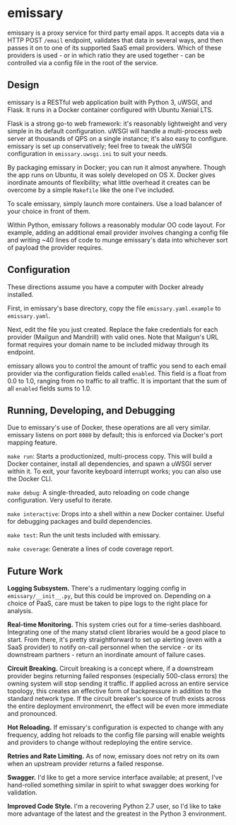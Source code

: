 # emissary

emissary is a proxy service for third party email apps. It accepts data via a HTTP POST `/email` endpoint,
validates that data in several ways, and then passes it on to one of its supported SaaS email providers.
Which of these providers is used - or in which ratio they are used together - can be controlled via a
config file in the root of the service.


## Design

emissary is a RESTful web application built with Python 3, uWSGI, and Flask. It runs in a Docker
container configured with Ubuntu Xenial LTS.

Flask is a strong go-to web framework: it's reasonably lightweight and very simple in its default
configuration. uWSGI will handle a multi-process web server at thousands of QPS on a single instance;
it's also easy to configure. emissary is set up conservatively; feel free to tweak the uWSGI
configuration in `emissary.uwsgi.ini` to suit your needs.

By packaging emissary in Docker; you can run it almost anywhere. Though the app runs on Ubuntu, it was
solely developed on OS X. Docker gives inordinate amounts of flexibility; what little overhead it
creates can be overcome by a simple `Makefile` like the one I've included.

To scale emissary, simply launch more containers. Use a load balancer of your choice in front of them.

Within Python, emissary follows a reasonably modular OO code layout. For example, adding an additional
email provider involves changing a config file and writing ~40 lines of code to munge emissary's data
into whichever sort of payload the provider requires.


## Configuration
These directions assume you have a computer with Docker already installed.

First, in emissary's base directory, copy the file `emissary.yaml.example` to `emissary.yaml`.

Next, edit the file you just created. Replace the fake credentials for each provider (Mailgun and
Mandrill) with valid ones. Note that Mailgun's URL format requires your domain name to be included
midway through its endpoint.

emissary allows you to control the amount of traffic you send to each email provider via the
configuration fields called `enabled`. This field is a float from 0.0 to 1.0, ranging from no
traffic to all traffic. It is important that the sum of all `enabled` fields sums to 1.0.


## Running, Developing, and Debugging
Due to emissary's use of Docker, these operations are all very similar. emissary listens on port `8080`
by default; this is enforced via Docker's port mapping feature.

`make run`: Starts a productionized, multi-process copy. This will build a Docker container, install all
dependencies, and spawn a uWSGI server within it. To exit, your favorite keyboard interrupt works; you
can also use the Docker CLI.

`make debug`: A single-threaded, auto reloading on code change configuration. Very useful to iterate.

`make interactive`: Drops into a shell within a new Docker container. Useful for debugging packages and
build dependencies.

`make test`: Run the unit tests included with emissary.

`make coverage`: Generate a lines of code coverage report.



## Future Work
__Logging Subsystem.__ There's a rudimentary logging config in `emissary/__init__.py`, but this could
be improved on. Depending on a choice of PaaS, care must be taken to pipe logs to the right place for
analysis.

__Real-time Monitoring.__ This system cries out for a time-series dashboard. Integrating one of the
many statsd client libraries would be a good place to start. From there, it's pretty straightforward to
set up alerting (even with a SaaS provider) to notify on-call personnel when the service - or its
downstream partners - return an inordinate amount of failure cases.

__Circuit Breaking.__ Circuit breaking is a concept where, if a downstream provider begins returning
failed responses (especially 500-class errors) the owning system will stop sending it traffic. If
applied across an entire service topology, this creates an effective form of backpressure in addition
to the standard network type. If the circuit breaker's source of truth exists across the entire
deployment environmenrt, the effect will be even more immediate and pronounced.

__Hot Reloading.__ If emissary's configuration is expected to change with any frequency, adding
hot reloads to the config file parsing will enable weights and providers to change without redeploying
the entire service.

__Retries and Rate Limiting.__ As of now, emissary does not retry on its own when an upstream provider
returns a failed response.

__Swagger.__ I'd like to get a more service interface available; at present, I've hand-rolled something
similar in spirit to what swagger does working for validation.

__Improved Code Style.__ I'm a recovering Python 2.7 user, so I'd like to take more advantage of the
latest and the greatest in the Python 3 environment.

